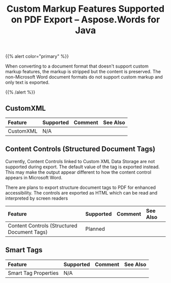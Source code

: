﻿---
title: Custom Markup Features Supported on PDF Export – Aspose.Words for Java
articleTitle: Custom Markup Features Supported on PDF Export
linktitle: Custom Markup Features Supported on PDF Export
description: "Work with custom markup features supported when saving to PDF format."
type: docs
weight: 20
url: /java/custom-markup-features-supported-on-pdf-export/
---

{{% alert color="primary" %}}

When converting to a document format that doesn't support custom markup features, the markup is stripped but the content is preserved. The non-Microsoft Word document formats do not support custom markup and only text is exported.

{{% /alert %}}

## CustomXML

|**Feature**|**Supported**|**Comment**|**See Also**|
| :- | :- | :- | :- |
|CustomXML |N/A | | |

## Content Controls (Structured Document Tags)

Currently, Content Controls linked to Custom XML Data Storage are not supported during export. The default value of the tag is exported instead. This may make the output appear different to how the content control appears in Microsoft Word.

There are plans to export structure document tags to PDF for enhanced accessibility. The controls are exported as HTML which can be read and interpreted by screen readers

|**Feature**|**Supported**|**Comment**|**See Also**|
| :- | :- | :- | :- |
|Content Controls (Structured Document Tags) |Planned | | |

## Smart Tags

|**Feature**|**Supported**|**Comment**|**See Also**|
| :- | :- | :- | :- |
|Smart Tag Properties |N/A | | |

